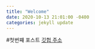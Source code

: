 ```yaml
---
title: "Welcome"
date: 2020-10-13 21:01:00 -0400
categories: jekyll update
---
```



#첫번쨰 포스트
[깃헙 주소](https://github.com/Penrir)

